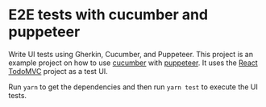 # E2E tests with cucumber and puppeteer

Write UI tests using Gherkin, Cucumber, and Puppeteer. This project is an example project on how to use [cucumber](https://github.com/cucumber/cucumber-js) with [puppeteer](https://github.com/GoogleChrome/puppeteer). It uses the [React TodoMVC](http://redux-yummy.herokuapp.com/) project as a test UI.

Run `yarn` to get the dependencies and then run `yarn test` to execute the UI tests.
